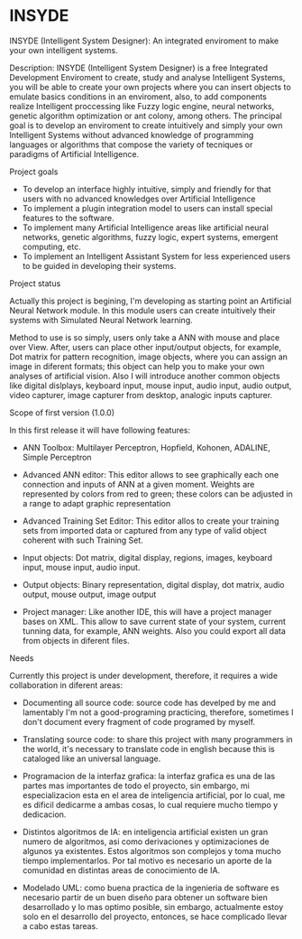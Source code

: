 INSYDE
======

INSYDE (Intelligent System Designer): An integrated enviroment to make your own intelligent systems.


Description: INSYDE (Intelligent System Designer) is a free Integrated Development Enviroment to create, study and 
analyse Intelligent Systems, you will be able to create your own projects where you can insert objects to emulate 
basics conditions in an enviroment, also, to add components realize Intelligent proccessing like Fuzzy logic engine, 
neural networks, genetic algorithm optimization or ant colony, among others. The principal goal is to develop an 
enviroment to create intuitively and simply your own Intelligent Systems without advanced knowledge of programming 
languages or algorithms that compose the variety of tecniques or paradigms of Artificial Intelligence.

Project goals

- To develop an interface highly intuitive, simply and friendly for that users with no advanced knowledges over
  Artificial Intelligence
- To implement a plugin integration model to users can install special features to the software.
- To implement many Artificial Intelligence areas like artificial neural networks, genetic algorithms, fuzzy logic,
  expert systems, emergent computing, etc. 
- To implement an Intelligent Assistant System for less experienced users to be guided in developing their systems.

Project status

Actually this project is begining, I'm developing as starting point an Artificial Neural Network module. In this module
users can create intuitively their systems with Simulated Neural Network learning.

Method to use is so simply, users only take a ANN with mouse and place over View. After, users can place other 
input/output objects, for example, Dot matrix for pattern recognition, image objects, where you can assign an image
in diferent formats; this object can help you to make your own analyses of artificial vision. Also I will introduce
another common objects like digital dislplays, keyboard input, mouse input, audio input, audio output, video capturer,
image capturer from desktop, analogic inputs capturer.

Scope of first version (1.0.0)

In this first release it will have following features:

- ANN Toolbox:
  Multilayer Perceptron, Hopfield, Kohonen, ADALINE, Simple Perceptron

- Advanced ANN editor:
  This editor allows to see graphically each one connection and inputs of ANN at a given moment. Weights are 
  represented by colors from red to green; these colors can be adjusted in a range to adapt graphic representation

- Advanced Training Set Editor: 
  This editor allos to create your training sets from imported data or captured from any type of valid object
  coherent with such Training Set.

- Input objects:
  Dot matrix, digital display, regions, images, keyboard input, mouse input, audio input.

- Output objects:
  Binary representation, digital display, dot matrix, audio output, mouse output, image output

- Project manager:
  Like another IDE, this will have a project manager bases on XML. This allow to save current state of your system,
  current tunning data, for example, ANN weights. Also you could export all data from objects in diferent files.

Needs

Currently this project is under development, therefore, it requires a wide collaboration in diferent areas:

- Documenting all source code: source code has develped by me and lamentably I'm not a good-programing practicing,
  therefore, sometimes I don't document every fragment of code programed by myself.

- Translating source code: to share this project with many programmers in the world, it's necessary to translate code
  in english because this is cataloged like an universal language.






- Programacion de la interfaz grafica: la interfaz grafica es una de las partes mas importantes de todo el proyecto,
  sin embargo, mi especializacion esta en el area de inteligencia artificial, por lo cual, me es dificil dedicarme a 
  ambas cosas, lo cual requiere mucho tiempo y dedicacion.
- Distintos algoritmos de IA: en inteligencia artificial existen un gran numero de algoritmos, asi como derivaciones
  y optimizaciones de algunos ya existentes. Estos algoritmos son complejos y toma mucho tiempo implementarlos. Por 
  tal motivo es necesario un aporte de la comunidad en distintas areas de conocimiento de IA.
- Modelado UML: como buena practica de la ingenieria de software es necesario partir de un buen diseño para obtener
  un software bien desarrollado y lo mas optimo posible, sin embargo, actualmente estoy solo en el desarrollo del
  proyecto, entonces, se hace complicado llevar a cabo estas tareas.
